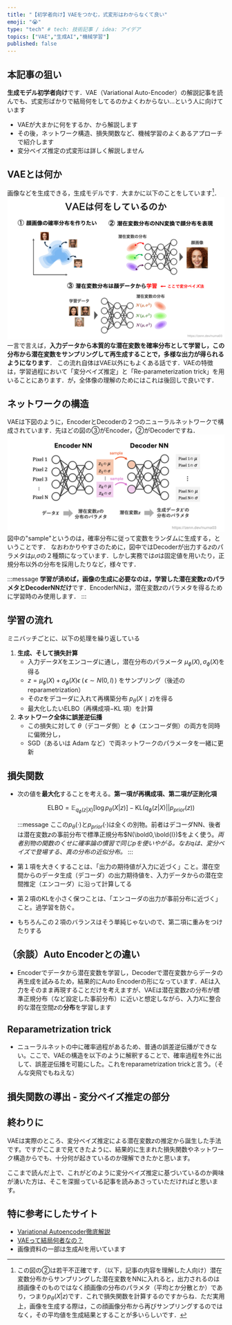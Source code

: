 ```yaml
---
title: "【初学者向け】VAEをつかむ，式変形はわからなくて良い"
emoji: "😭"
type: "tech" # tech: 技術記事 / idea: アイデア
topics: ["VAE","生成AI","機械学習"]
published: false
---
```


## 本記事の狙い
**生成モデル初学者向け**です．VAE（Variational Auto-Encoder）の解説記事を読んでも、式変形ばかりで結局何をしてるのかよくわからない...という人に向けています
- VAEが大まかに何をするか、から解説します
- その後，ネットワーク構造、損失関数など、機械学習のよくあるアプローチで紹介します
- 変分ベイズ推定の式変形は詳しく解説しません

## VAEとは何か
画像などを生成できる，生成モデルです．大まかに以下のことをしています[^1]．
![](/images/vae-without-variational/overview.png)
一言で言えば，**入力データから本質的な潜在変数を確率分布として学習し，この分布から潜在変数をサンプリングして再生成することで，多様な出力が得られるようになります**．
この流れ自体はVAE以外にもよくある話です．VAEの特徴は，学習過程において「変分ベイズ推定」と「Re-parameterization trick」を用いることにあります．が，全体像の理解のためにはこれは後回しで良いです．
[^1]: この図の②は若干不正確です．（以下，記事の内容を理解した人向け）潜在変数分布からサンプリングした潜在変数をNNに入れると，出力されるのは顔画像そのものではなく顔画像の分布のパラメタ（平均とか分散とか）であり，つまり$p_\theta (X|z)$です．これで損失関数を計算するのですからね．ただ実用上，画像を生成する際は，この顔画像分布から再びサンプリングするのではなく，その平均値を生成結果とすることが多いらしいです．

## ネットワークの構造
VAEは下図のように，EncoderとDecoderの２つのニューラルネットワークで構成されています．先ほどの図の③がEncoder，②がDecoderですね．
![](/images/vae-without-variational/structure.png)
図中の"sample"というのは，確率分布に従って変数をランダムに生成する，ということです．
なおわかりやすさのために，図中ではDecoderが出力する$z$のパラメタは$\mu$,$\sigma$の２種類になっています．しかし実務では$\sigma$は固定値を用いたり，正規分布以外の分布を採用したりなど，様々です．

:::message
**学習が済めば，画像の生成に必要なのは，学習した潜在変数$z$のパラメタとDecoderNNだけ**です．EncoderNNは，潜在変数$z$のパラメタを得るために学習時のみ使用します．
:::

## 学習の流れ

ミニバッチごとに、以下の処理を繰り返している

1. **生成、そして損失計算**
    - 入力データ$X$をエンコーダに通し，潜在分布のパラメータ $μ_ϕ(X)$, $σ_ϕ(X)$を得る
    - $z=μ_ϕ(X)+σ_ϕ(X)ϵ \; (\,ϵ∼N(0,I)\,)$ をサンプリング（後述のreparametrization）
    - その$z$をデコーダに入れて再構築分布  $p_θ(X∣z)$を得る
    - 最大化したいELBO（再構成項−KL 項）を計算
2. **ネットワーク全体に誤差逆伝播**
    - この損失に対して $θ$（デコーダ側）と $ϕ$（エンコーダ側）の両方を同時に偏微分し，
    - SGD（あるいは Adam など）で両ネットワークのパラメータを一緒に更新

## 損失関数

- 次の値を**最大化**することを考える。**第一項が再構成項、第二項が正則化項**
    
    $$
    \text{ELBO} = \mathbb{E}_{q_\phi (z|X)}[\text{log}\,p_\theta (X|z)] - \text{KL}\bigl( q_\phi (z|X)|| p_{prior}(z) \bigr)
    $$
    
    :::message
    ここの$p_\theta (\cdot)$と$p_{prior}(\cdot )$は全くの別物。前者はデコーダNN、後者は潜在変数$z$の事前分布で標準正規分布$N(\bold0,\bold{I})$をよく使う。*両者別物の関数のくせに確率論の慣習で同じ$p$を使いやがる。なお$q$は、変分ベイズで登場する、真の分布の近似分布。*
    :::
    
- 第１項を大きくすることは、「出力の期待値が入力に近づく」こと。潜在空間からのデータ生成（デコーダ）の出力期待値を、入力データからの潜在空間推定（エンコーダ）に沿って計算してる
- 第２項のKLを小さく保つことは、「エンコーダの出力が事前分布に近づく」こと。過学習を防ぐ。
- もちろんこの２項のバランスはそう単純じゃないので、第二項に重みをつけたりする


## （余談）Auto Encoderとの違い
- Encoderでデータから潜在変数を学習し，Decoderで潜在変数からデータの再生成を試みるため，結果的にAuto Encoderの形になっています．AEは入力をそのまま再現することだけを考えますが、VAEは潜在変数$z$の分布が標準正規分布（など設定した事前分布）に近いと想定しながら、入力$X$に整合的な潜在空間$z$の**分布**を学習します


## Reparametrization trick

- ニューラルネットの中に確率過程があるため、普通の誤差逆伝播ができない。ここで、VAEの構造を以下のように解釈することで、確率過程を外に出して、誤差逆伝播を可能にした。これをreparametrization trickと言う。（そんな突飛でもねえな）

## 損失関数の導出 - 変分ベイズ推定の部分

## 終わりに
VAEは実際のところ、変分ベイズ推定による潜在変数$z$の推定から誕生した手法です。ですがここまで見てきたように、結果的に生まれた損失関数やネットワーク構造からでも、十分何が起きているのか理解できたかと思います。

ここまで読んだ上で、これがどのように変分ベイズ推定に基づいているのか興味が湧いた方は、そこを深掘っている記事を読みあさっていただければと思います。

## 特に参考にしたサイト
- [Variational Autoencoder徹底解説](https://qiita.com/kenmatsu4/items/b029d697e9995d93aa24)
- [VAEって結局何者なの？](https://zenn.dev/asap/articles/6caa9043276424#vae（variational-auto-encoder）)
- 画像資料の一部は生成AIを用いています
